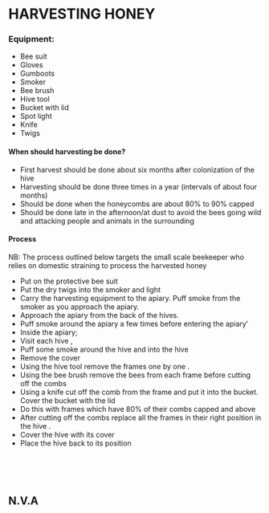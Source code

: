 # HARVESTING HONEY

### Equipment:
- Bee suit
- Gloves
- Gumboots
- Smoker
- Bee brush
- Hive tool
- Bucket with lid
- Spot light
- Knife
- Twigs

#### When should harvesting be done?
- First harvest should be done about six months after colonization of the hive
- Harvesting should be done three times in a year (intervals of about four months)
- Should be done when the honeycombs are about 80% to 90% capped
- Should be done late in the afternoon/at dust to avoid the bees going wild and attacking people and animals in the surrounding

#### Process
NB: The process outlined below targets the small scale beekeeper who relies on domestic straining to process the harvested honey

- Put on the protective bee suit
- Put the dry twigs into the smoker and light
- Carry the harvesting equipment to the apiary. Puff smoke from the smoker as you approach the apiary.
- Approach the apiary from the back of the hives.
- Puff smoke around the apiary a few times before entering the apiary’
- Inside the apiary;
- Visit each hive , 
- Puff some smoke around the hive and into the hive
- Remove the cover
- Using the hive tool remove the frames one by one .
- Using the bee brush remove the bees from each frame before cutting off the combs
- Using a knife cut off the comb from the frame and put it into the bucket. Cover the bucket with the lid
- Do this with frames which have 80% of their combs capped and above
- After cutting off the combs replace all the frames in their right position in the hive .
- Cover the hive with its cover 
- Place the hive back to its position




<br><br><br>

## N.V.A
